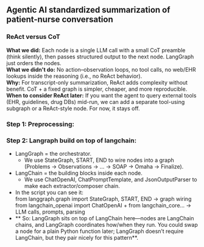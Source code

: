 ## Agentic AI standardized summarization of patient-nurse conversation
### ReAct versus CoT<br />
**What we did:**  Each node is a single LLM call with a small CoT preamble (think silently), then passes structured output to the next node. LangGraph just orders the nodes.<br />
**What we didn't do:** No action–observation loops, no tool calls, no web/EHR lookups inside the reasoning (i.e., no ReAct behavior).<br />
**Why:** For transcript-only summarization, ReAct adds complexity without benefit. CoT + a fixed graph is simpler, cheaper, and more reproducible.<br />
**When to consider ReAct later:** If you want the agent to query external tools (EHR, guidelines, drug DBs) mid-run, we can add a separate tool-using subgraph or a ReAct-style node. For now, it stays off.<br />

### Step 1: Preprocessing:

### Step 2: Langraph build on top of langchain: 
* LangGraph = the orchestrator.
    * We use StateGraph, START, END to wire nodes into a graph (Problems → Observations → … → SOAP → Omaha → Finalize).
* LangChain = the building blocks inside each node.
    * We use ChatOpenAI, ChatPromptTemplate, and JsonOutputParser to make each extractor/composer chain.<br />
* In the script you can see it:<br />
  from langgraph.graph import StateGraph, START, END → graph wiring<br />
  from langchain_openai import ChatOpenAI + from langchain_core... → LLM calls, prompts, parsing<br />
* ** So: LangGraph sits on top of LangChain here—nodes are LangChain chains, and LangGraph coordinates how/when they run. You could swap a node for a plain Python function later; LangGraph doesn’t require LangChain, but they pair nicely for this pattern**.<br />

